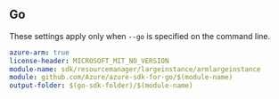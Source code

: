 ## Go

These settings apply only when `--go` is specified on the command line.

```yaml $(go) && $(track2)
azure-arm: true
license-header: MICROSOFT_MIT_NO_VERSION
module-name: sdk/resourcemanager/largeinstance/armlargeinstance
module: github.com/Azure/azure-sdk-for-go/$(module-name)
output-folder: $(go-sdk-folder)/$(module-name)
```
